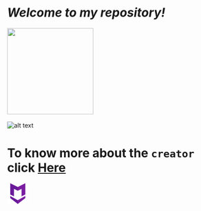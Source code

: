#         **_Welcome to my repository!_**

<img src="https://www.flaticon.com/svg/static/icons/svg/733/733553.svg" width="200" height="200">

![alt text](https://www.flaticon.com/svg/static/icons/svg/733/733553.svg "Logo Title Text 1")


# To know more about the `creator` click [Here](https://bit.ly/3mxAjFY)

![alt text](https://github.com/adam-p/markdown-here/raw/master/src/common/images/icon48.png "Logo Title Text 1")